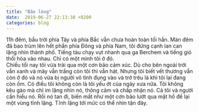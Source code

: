 ```yaml
---
title: "Bão lòng"
date:  2019-06-27 22:13:38 +0200
categories: blog
---
```

11h đêm, bầu trời phía Tây và phía Bắc vẫn chưa hoàn toàn tối hẳn. Màn đêm đã bao trùm lên hết phần phía Đông và phía Nam, tôi đứng cạnh lan can lặng nhìn thành phố. Tiếng tàu chạy vụt nhanh qua ga Berchem và tiếng gió thổi hòa vào nhau. Chỉ có một mình tôi ở đó.  
Chiều tối nay tôi vừa trải qua một cơn bão cảm xúc. Dù cho bên ngoài trời vẫn xanh và mây vẫn trắng còn tôi thì vẫn hát. Nhưng tôi biết vết thương vẫn còn ở đó và nó vừa bị người vô tình đụng vào và trớ trêu là khi tôi lại đang còn ốm. Có điều tôi không còn là tôi yếu ớt của ngày xưa nữa. Tôi không kêu gào mà chỉ im lặng nhìn nó, thông cảm và chấp nhận nó. Cả tôi và người cần hiểu nó. Rồi nó tan đi, biến mất như một cơn bão lướt qua mặt hồ để lại một vùng tĩnh lặng. Tĩnh lặng tới mức có thể nhìn tận đáy.
